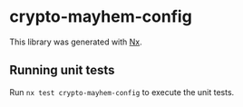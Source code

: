 # crypto-mayhem-config

This library was generated with [Nx](https://nx.dev).

## Running unit tests

Run `nx test crypto-mayhem-config` to execute the unit tests.
